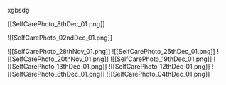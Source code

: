 xgbsdg

[[SelfCarePhoto_8thDec_01.png]]

![[SelfCarePhoto_02ndDec_01.png]]

![[SelfCarePhoto_28thNov_01.png]]
![[SelfCarePhoto_25thDec_01.png]]
![[SelfCarePhoto_20thNov_01.png]]
![[SelfCarePhoto_19thDec_01.png]]
![[SelfCarePhoto_13thDec_01.png]]
![[SelfCarePhoto_12thDec_01.png]]
![[SelfCarePhoto_8thDec_01.png]]
![[SelfCarePhoto_04thDec_01.png]]